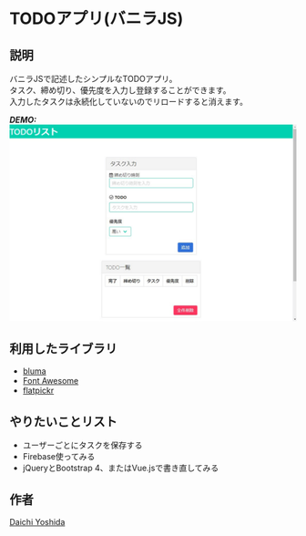 # TODOアプリ(バニラJS)

## 説明

バニラJSで記述したシンプルなTODOアプリ。  
タスク、締め切り、優先度を入力し登録することができます。  
入力したタスクは永続化していないのでリロードすると消えます。

***DEMO:***
![デモ画像](/doc/img/yrtgt-lu4xx.gif)

## 利用したライブラリ

- [bluma](https://bulma.io/)
- [Font Awesome](https://fontawesome.com/)
- [flatpickr](https://flatpickr.js.org/)

## やりたいことリスト

- ユーザーごとにタスクを保存する
- Firebase使ってみる
- jQueryとBootstrap 4、またはVue.jsで書き直してみる

## 作者 
[Daichi Yoshida](https://github.com/dy0110)  